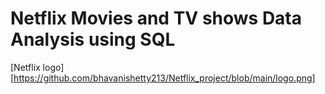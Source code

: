 # Netflix Movies and TV shows Data Analysis using SQL

[Netflix logo][https://github.com/bhavanishetty213/Netflix_project/blob/main/logo.png]

